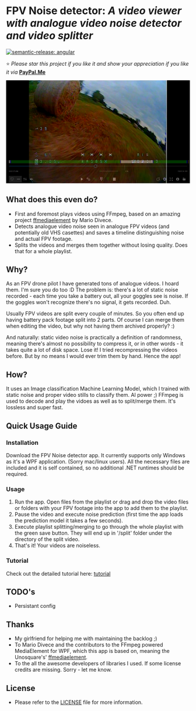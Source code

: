 # FPV Noise detector: *A video viewer with analogue video noise detector and video splitter*

[![semantic-release: angular](https://img.shields.io/badge/semantic--release-angular-e10079?logo=semantic-release)](https://github.com/semantic-release/semantic-release)

:star: *Please star this project if you like it and show your appreciation if you like it via* **[PayPal.Me](https://www.paypal.me/mkorzunowicz/10eur)**

![fpvnoisedetector](https://github.com/mkorzunowicz/fpvnoisedetector/raw/master/Support/fpvnoisedetector.png)

## What does this even do?

* First and foremost plays videos using FFmpeg, based on an amazing project [ffmediaelement](https://github.com/unosquare/ffmediaelement) by Mario Divece.
* Detects analogue video noise seen in analogue FPV videos (and potentially old VHS casettes) and saves a timeline distinguishing noise and actual FPV footage.
* Splits the videos and merges them together without losing quality. Does that for a whole playlist.

## Why?

As an FPV drone pilot I have generated tons of analogue videos. I hoard them. I'm sure you do too :D The problem is: there's a lot of static noise recorded - each time you take a battery out, all your goggles see is noise. If the goggles won't recognize there's no signal, it gets recorded. Duh.

Usually FPV videos are split every couple of minutes. So you often end up having battery pack footage split into 2 parts. Of course I can merge them when editing the video, but why not having them archived properly? :)

And naturally: static video noise is practically a definition of randomness, meaning there's almost no possibility to compress it, or in other words - it takes quite a lot of disk space. Lose it! I tried recompressing the videos before. But by no means I would ever trim them by hand. Hence the app!

## How?

It uses an Image classification Machine Learning Model, which I trained with static noise and proper video stills to classify them. AI power ;)
FFmpeg is used to decode and play the vidoes as well as to split/merge them. It's lossless and super fast.

## Quick Usage Guide

### Installation

Download the FPV Noise detector app. It currently supports only Windows as it's a WPF application. (Sorry mac/linux users). All the necessary files are included and it is self contained, so no additional .NET runtimes should be required.

### Usage

1. Run the app. Open files from the playlist or drag and drop the video files or folders with your FPV footage into the app to add them to the playlist.
2. Pause the video and execute noise prediction (first time the app loads the prediction model it takes a few seconds).
3. Execute playlist splitting/merging to go through the whole playlist with the green save button. They will end up in '/split' folder under the directory of the split video.
4. That's it! Your videos are noiseless.

### Tutorial

Check out the detailed tutorial here: [tutorial](/FPVNoiseDetector/TUTORIAL.md)

## TODO's

* Persistant config

## Thanks

* My girlfriend for helping me with maintaining the backlog ;)
* To Mario Divece and the contributors to the FFmpeg powered MediaElement for WPF, which this app is based on, meaning the Unosquare's' [ffmediaelement](https://github.com/unosquare/ffmediaelement).
* To the all the awesome developers of libraries I used. If some license credits are missing. Sorry - let me know.

## License

* Please refer to the <a href="https://github.com/mkorzunowicz/fpvnoisedetector/blob/master/FPVNoiseDetector/LICENSE.txt">LICENSE</a> file for more information.
